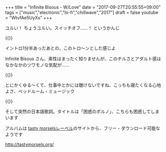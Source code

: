 +++
title = "Infinite Bisous - W/Love"
date = "2017-09-27T20:55:55+09:00"
tags = ["music","electronic","lo-fi","chillwave","2017"]
draft = false
youtube = "WtvfAe5UyXs"
+++

ユルい！ ちょうユルい。スイッチオフ……！ というかんじ

{{<youtube src="WtvfAe5UyXs" title="Infinite Bisous - life + you">}}

イントロ1分半あったあとの、このトロ〜ンとした感じよ

Infinite Bisous さん、素性はまったく知りませんが、このチルさとアダルト感はなかなかのツワモノな気配が……

{{<youtube src="TP8u3qImja8" title="Infinite Bisous - Teen Sex">}}

とにかくゆる〜くて、仕事中とかには聴けないですね、こっちも寝たくなる心地よさ、ベッドルーム・ミュージック

{{<youtube src="KCmA9igXTZk" title="Infinite Bisous - 困惑のポルノ ｢CONFUSED PORN｣">}}

そして突然の日本語歌詞。タイトルは「困惑のポルノ」、こちらも困惑してしまいます

アルバムは [tasty morselsレーベル](http://tastymorsels.org/)のサイトから、フリー・ダウンロード可能なようです

http://tastymorsels.org/
